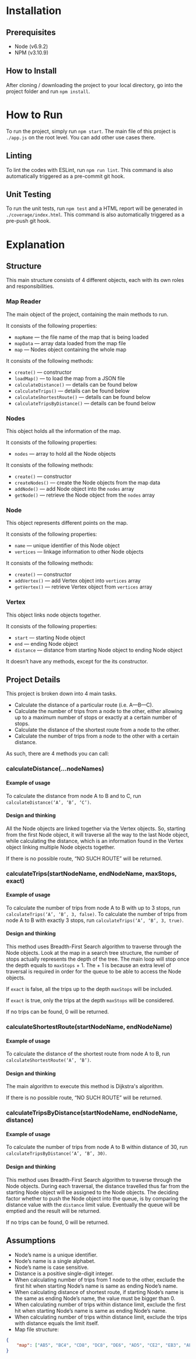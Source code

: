 # Installation
## Prerequisites
- Node (v6.9.2)
- NPM (v3.10.9)

## How to Install
After cloning / downloading the project to your local directory, go into the project folder and run `npm install`.

# How to Run
To run the project, simply run `npm start`.
The main file of this project is `./app.js` on the root level. You can add other use cases there.

## Linting
To lint the codes with ESLint, run `npm run lint`. This command is also automatically triggered as a pre-commit git hook.

## Unit Testing
To run the unit tests, run `npm test` and a HTML report will be generated in `./coverage/index.html`. This command is also automatically triggered as a pre-push git hook.

# Explanation
## Structure
This main structure consists of 4 different objects, each with its own roles and responsibilities.

### Map Reader
The main object of the project, containing the main methods to run.

It consists of the following properties:
- `mapName` — the file name of the map that is being loaded
- `mapData` — array data loaded from the map file
- `map` — Nodes object containing the whole map

It consists of the following methods:
- `create()` — constructor
- `loadMap()` — to load the map from a JSON file
- `calculateDistance()` — details can be found below
- `calculateTrips()` — details can be found below
- `calculateShortestRoute()` — details can be found below
- `calculateTripsByDistance()` — details can be found below

### Nodes
This object holds all the information of the map.

It consists of the following properties:
- `nodes` — array to hold all the Node objects

It consists of the following methods:
- `create()` — constructor
- `createNodes()` — create the Node objects from the map data
- `addNode()` — add Node object into the `nodes` array
- `getNode()` — retrieve the Node object from the `nodes` array

### Node
This object represents different points on the map.

It consists of the following properties:
- `name` — unique identifier of this Node object
- `vertices` — linkage information to other Node objects

It consists of the following methods:
- `create()` — constructor
- `addVertex()` — add Vertex object into `vertices` array
- `getVertex()` — retrieve Vertex object from `vertices` array

### Vertex
This object links node objects together.

It consists of the following properties:
- `start` — starting Node object
- `end` — ending Node object
- `distance` — distance from starting Node object to ending Node object

It doesn’t have any methods, except for the its constructor.

## Project Details
This project is broken down into 4 main tasks.

- Calculate the distance of a particular route (i.e. A—B—C).
- Calculate the number of trips from a node to the other, either allowing up to a maximum number of stops or exactly at a certain number of stops.
- Calculate the distance of the shortest route from a node to the other.
- Calculate the number of trips from a node to the other with a certain distance.

As such, there are 4 methods you can call:

### calculateDistance(...nodeNames)

#### Example of usage
To calculate the distance from node A to B and to C, run `calculateDistance(‘A’, ‘B’, ‘C’)`.

#### Design and thinking
All the Node objects are linked together via the Vertex objects. So, starting from the first Node object, it will traverse all the way to the last Node object, while calculating the distance, which is an information found in the Vertex object linking multiple Node objects together.

If there is no possible route, “NO SUCH ROUTE” will be returned.

### calculateTrips(startNodeName, endNodeName, maxStops, exact)

#### Example of usage
To calculate the number of trips from node A to B with up to 3 stops, run `calculateTrips(‘A’, ‘B’, 3, false)`.
To calculate the number of trips from node A to B with exactly 3 stops, run `calculateTrips(‘A’, ‘B’, 3, true)`.

#### Design and thinking
This method uses Breadth-First Search algorithm to traverse through the Node objects. Look at the map in a search tree structure, the number of stops actually represents the depth of the tree. The main loop will stop once the depth equals to `maxStops` + 1. The + 1 is because an extra level of traversal is required in order for the queue to be able to access the Node objects.

If `exact` is false, all the trips up to the depth `maxStops` will be included.

If `exact` is true, only the trips at the depth `maxStops` will be considered.

If no trips can be found, 0 will be returned.

### calculateShortestRoute(startNodeName, endNodeName)

#### Example of usage
To calculate the distance of the shortest route from node A to B, run `calculateShortestRoute(‘A’, ‘B’)`.

#### Design and thinking
The main algorithm to execute this method is Dijkstra's algorithm.

If there is no possible route, “NO SUCH ROUTE” will be returned.

### calculateTripsByDistance(startNodeName, endNodeName, distance)

#### Example of usage
To calculate the number of trips from node A to B within distance of 30, run `calculateTripsByDistance(‘A’, ‘B’, 30)`.

#### Design and thinking
This method uses Breadth-First Search algorithm to traverse through the Node objects. During each traversal, the distance travelled thus far from the starting Node object will be assigned to the Node objects. The deciding factor whether to push the Node object into the queue, is by comparing the distance value with the `distance` limit value. Eventually the queue will be emptied and the result will be returned.

If no trips can be found, 0 will be returned.

## Assumptions
- Node’s name is a unique identifier.
- Node’s name is a single alphabet.
- Node’s name is case sensitive.
- Distance is a positive single-digit integer.
- When calculating number of trips from 1 node to the other, exclude the first hit when starting Node’s name is same as ending Node’s name.
- When calculating distance of shortest route, if starting Node’s name is the same as ending Node’s name, the value must be bigger than 0.
- When calculating number of trips within distance limit, exclude the first hit when starting Node’s name is same as ending Node’s name.
- When calculating number of trips within distance limit, exclude the trips with distance equals the limit itself.
- Map file structure:
```json
{
    "map": ["AB5", "BC4", "CD8", "DC8", "DE6", "AD5", "CE2", "EB3", "AE7"]
}
```
